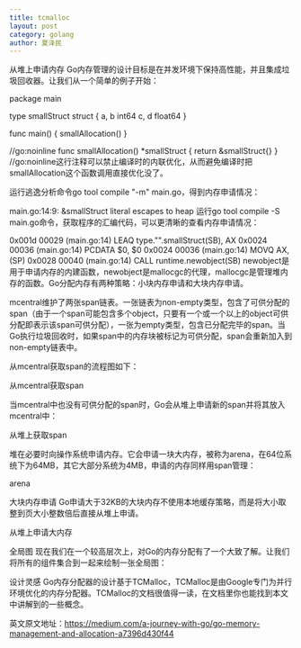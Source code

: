 ```yaml
---
title: tcmalloc
layout: post
category: golang
author: 夏泽民
---
```

从堆上申请内存
Go内存管理的设计目标是在并发环境下保持高性能，并且集成垃圾回收器。让我们从一个简单的例子开始：

package main

type smallStruct struct {
   a, b int64
   c, d float64
}

func main() {
   smallAllocation()
}

//go:noinline
func smallAllocation() *smallStruct {
   return &smallStruct{}
}
//go:noinline这行注释可以禁止编译时的内联优化，从而避免编译时把smallAllocation这个函数调用直接优化没了。

运行逃逸分析命令go tool compile "-m" main.go，得到内存申请情况：

main.go:14:9: &smallStruct literal escapes to heap
运行go tool compile -S main.go命令，获取程序的汇编代码，可以更清晰的查看内存申请情况：

0x001d 00029 (main.go:14)   LEAQ   type."".smallStruct(SB), AX
0x0024 00036 (main.go:14)  PCDATA $0, $0
0x0024 00036 (main.go:14)  MOVQ   AX, (SP)
0x0028 00040 (main.go:14)  CALL   runtime.newobject(SB)
newobject是用于申请内存的内建函数，newobject是mallocgc的代理，mallocgc是管理堆内存的函数。Go分配内存有两种策略：小块内存申请和大块内存申请。
<!-- more -->
mcentral维护了两张span链表。一张链表为non-empty类型，包含了可供分配的span（由于一个span可能包含多个object，只要有一个或一个以上的object可供分配即表示该span可供分配），一张为empty类型，包含已分配完毕的span。当Go执行垃圾回收时，如果span中的内存块被标记为可供分配，span会重新加入到non-empty链表中。

从mcentral获取span的流程图如下：

从mcentral获取span

当mcentral中也没有可供分配的span时，Go会从堆上申请新的span并将其放入mcentral中：

从堆上获取span

堆在必要时向操作系统申请内存。它会申请一块大内存，被称为arena，在64位系统下为64MB，其它大部分系统为4MB，申请的内存同样用span管理：

arena

大块内存申请
Go申请大于32KB的大块内存不使用本地缓存策略，而是将大小取整到页大小整数倍后直接从堆上申请。

从堆上申请大内存

全局图
现在我们在一个较高层次上，对Go的内存分配有了一个大致了解。让我们将所有的组件集合到一起来绘制一张全局图：

设计灵感
Go内存分配器的设计基于TCMalloc，TCMalloc是由Google专门为并行环境优化的内存分配器。TCMalloc的文档很值得一读，在文档里你也能找到本文中讲解到的一些概念。

英文原文地址：https://medium.com/a-journey-with-go/go-memory-management-and-allocation-a7396d430f44